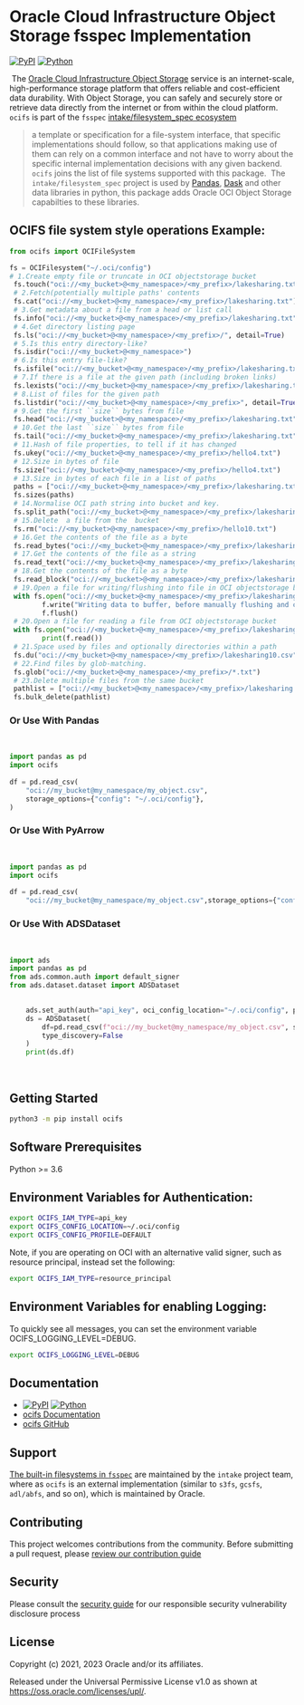 
# Oracle Cloud Infrastructure Object Storage fsspec Implementation


[![PyPI](https://img.shields.io/pypi/v/ocifs.svg?style=for-the-badge&logo=pypi&logoColor=white)](https://pypi.org/project/ocifs/) [![Python](https://img.shields.io/pypi/pyversions/ocifs.svg?style=for-the-badge&logo=pypi&logoColor=white)](https://pypi.org/project/ocifs/)


​
The [Oracle Cloud Infrastructure Object Storage](https://docs.oracle.com/en-us/iaas/Content/Object/Concepts/objectstorageoverview.htm) service is an internet-scale, high-performance storage platform that offers reliable and cost-efficient data durability. With Object Storage, you can safely and securely store or retrieve data directly from the internet or from within the cloud platform.
​
`ocifs` is part of the `fsspec` [intake/filesystem_spec ecosystem](https://github.com/intake/filesystem_spec)
​
> a template or specification for a file-system interface, that specific implementations should follow, so that applications making use of them can rely on a common interface and not have to worry about the specific internal implementation decisions with any given backend.
​
`ocifs` joins the list of file systems supported with this package.
​
The `intake/filesystem_spec` project is used by [Pandas](https://pandas.pydata.org/), [Dask](https://dask.org/) and other data libraries in python, this package adds Oracle OCI Object Storage capabilties to these libraries.
​
##  OCIFS file system style operations Example:
```python
from ocifs import OCIFileSystem

fs = OCIFilesystem("~/.oci/config")
# 1.Create empty file or truncate in OCI objectstorage bucket
 fs.touch("oci://<my_bucket>@<my_namespace>/<my_prefix>/lakesharing.txt", truncate=True, data=b"Writing to Object Storage!")
 # 2.Fetch(potentially multiple paths' contents
 fs.cat("oci://<my_bucket>@<my_namespace>/<my_prefix>/lakesharing.txt")
 # 3.Get metadata about a file from a head or list call
 fs.info("oci://<my_bucket>@<my_namespace>/<my_prefix>/lakesharing.txt")
 # 4.Get directory listing page
 fs.ls("oci://<my_bucket>@<my_namespace>/<my_prefix>/", detail=True)
 # 5.Is this entry directory-like?
 fs.isdir("oci://<my_bucket>@<my_namespace>")
 # 6.Is this entry file-like?
 fs.isfile("oci://<my_bucket>@<my_namespace>/<my_prefix>/lakesharing.txt")
 # 7.If there is a file at the given path (including broken links)
 fs.lexists("oci://<my_bucket>@<my_namespace>/<my_prefix>/lakesharing.txt")
 # 8.List of files for the given path
 fs.listdir("oci://<my_bucket>@<my_namespace>/<my_prefix>", detail=True)
 # 9.Get the first ``size`` bytes from file
 fs.head("oci://<my_bucket>@<my_namespace>/<my_prefix>/lakesharing.txt", size=1024)
 # 10.Get the last ``size`` bytes from file
 fs.tail("oci://<my_bucket>@<my_namespace>/<my_prefix>/lakesharing.txt", size=1024)
 # 11.Hash of file properties, to tell if it has changed
 fs.ukey("oci://<my_bucket>@<my_namespace>/<my_prefix>/hello4.txt")
 # 12.Size in bytes of file
 fs.size("oci://<my_bucket>@<my_namespace>/<my_prefix>/hello4.txt")
 # 13.Size in bytes of each file in a list of paths
 paths = ["oci://<my_bucket>@<my_namespace>/<my_prefix>/lakesharing.txt", "<my_bucket>@<my_namespace>/<my_prefix>/hello3.txt"]
 fs.sizes(paths)
 # 14.Normalise OCI path string into bucket and key.
 fs.split_path("oci://<my_bucket>@<my_namespace>/<my_prefix>/lakesharing.txt")
 # 15.Delete  a file from the  bucket
 fs.rm("oci://<my_bucket>@<my_namespace>/<my_prefix>/hello10.txt")
 # 16.Get the contents of the file as a byte
 fs.read_bytes("oci://<my_bucket>@<my_namespace>/<my_prefix>/lakesharing.txt", start=0, end=13)
 # 17.Get the contents of the file as a string
 fs.read_text("oci://<my_bucket>@<my_namespace>/<my_prefix>/lakesharing.txt", encoding=None, errors=None, newline=None)
 # 18.Get the contents of the file as a byte
 fs.read_block("oci://<my_bucket>@<my_namespace>/<my_prefix>/lakesharing.txt", 0, 13)
 # 19.Open a file for writing/flushing into file in OCI objectstorage bucket
 with fs.open("oci://<my_bucket>@<my_namespace>/<my_prefix>/lakesharing.txt", 'w', autocommit=True) as f:
        f.write("Writing data to buffer, before manually flushing and closing.") # data is flushed and file closed
        f.flush()
 # 20.Open a file for reading a file from OCI objectstorage bucket
 with fs.open("oci://<my_bucket>@<my_namespace>/<my_prefix>/lakesharing.txt") as f:
        print(f.read())
 # 21.Space used by files and optionally directories within a path
 fs.du("oci://<my_bucket>@<my_namespace>/<my_prefix>/lakesharing10.csv")
 # 22.Find files by glob-matching.
 fs.glob("oci://<my_bucket>@<my_namespace>/<my_prefix>/*.txt")
 # 23.Delete multiple files from the same bucket
 pathlist = ["oci://<my_bucket>@<my_namespace>/<my_prefix>/lakesharing.txt"]
 fs.bulk_delete(pathlist)

```



### Or Use With Pandas
​
```python
import pandas as pd
import ocifs
​
df = pd.read_csv(
    "oci://my_bucket@my_namespace/my_object.csv",
    storage_options={"config": "~/.oci/config"},
)
```

### Or Use With PyArrow
​
```python
import pandas as pd
import ocifs
​
df = pd.read_csv(
    "oci://my_bucket@my_namespace/my_object.csv",storage_options={"config": "~/.oci/config"})
```

### Or Use With ADSDataset
​
```python
import ads
import pandas as pd
from ads.common.auth import default_signer
from ads.dataset.dataset import ADSDataset

​
    ads.set_auth(auth="api_key", oci_config_location="~/.oci/config", profile="<profile_name>")
    ds = ADSDataset(
        df=pd.read_csv(f"oci://my_bucket@my_namespace/my_object.csv", storage_options=default_signer()),
        type_discovery=False
    )
    print(ds.df)
```

​
## Getting Started
```bash
python3 -m pip install ocifs
```

## Software Prerequisites
Python >= 3.6

## Environment Variables for Authentication:
```bash
export OCIFS_IAM_TYPE=api_key
export OCIFS_CONFIG_LOCATION=~/.oci/config
export OCIFS_CONFIG_PROFILE=DEFAULT
```

Note, if you are operating on OCI with an alternative valid signer, such as resource principal, instead set the following:
```bash
export OCIFS_IAM_TYPE=resource_principal
```

## Environment Variables for enabling Logging:
To quickly see all messages, you can set the environment variable OCIFS_LOGGING_LEVEL=DEBUG.
```bash
export OCIFS_LOGGING_LEVEL=DEBUG
```

## Documentation
* [![PyPI](https://img.shields.io/pypi/v/ocifs.svg?style=for-the-badge&logo=pypi&logoColor=white)](https://pypi.org/project/ocifs/) [![Python](https://img.shields.io/pypi/pyversions/ocifs.svg?style=for-the-badge&logo=pypi&logoColor=white)](https://pypi.org/project/ocifs/)
* [ocifs Documentation](https://ocifs.readthedocs.io/en/latest/index.html)
* [ocifs GitHub](https://github.com/oracle/ocifs)

## Support
[The built-in filesystems in `fsspec`](https://filesystem-spec.readthedocs.io/en/latest/api.html#built-in-implementations) are maintained by the `intake` project team, where as `ocifs` is an external implementation (similar to `s3fs`, `gcsfs`, `adl/abfs`, and so on), which is maintained by Oracle.

## Contributing
This project welcomes contributions from the community. Before submitting a pull request, please [review our contribution guide](./CONTRIBUTING.md)

## Security
Please consult the [security guide](./SECURITY.md) for our responsible security vulnerability disclosure process

## License
Copyright (c) 2021, 2023 Oracle and/or its affiliates.

Released under the Universal Permissive License v1.0 as shown at
<https://oss.oracle.com/licenses/upl/>.
